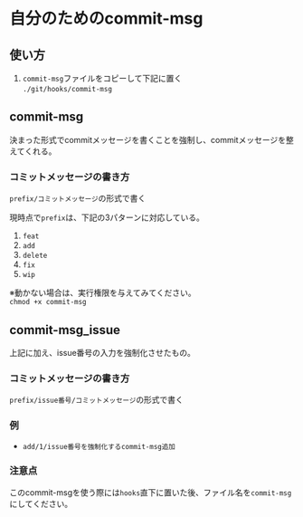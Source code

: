 # 自分のためのcommit-msg

## 使い方

1. `commit-msg`ファイルをコピーして下記に置く  
`./git/hooks/commit-msg`

## commit-msg

決まった形式でcommitメッセージを書くことを強制し、commitメッセージを整えてくれる。  

### コミットメッセージの書き方

`prefix/コミットメッセージ`の形式で書く  

現時点で`prefix`は、下記の3パターンに対応している。

1. `feat`
2. `add`
3. `delete`
4. `fix`
5. `wip`

※動かない場合は、実行権限を与えてみてください。  
`chmod +x commit-msg`

## commit-msg_issue  
  
上記に加え、issue番号の入力を強制化させたもの。  

### コミットメッセージの書き方

`prefix/issue番号/コミットメッセージ`の形式で書く  

### 例  

- `add/1/issue番号を強制化するcommit-msg追加`

### 注意点  

このcommit-msgを使う際には`hooks`直下に置いた後、ファイル名を`commit-msg`にしてください。  

